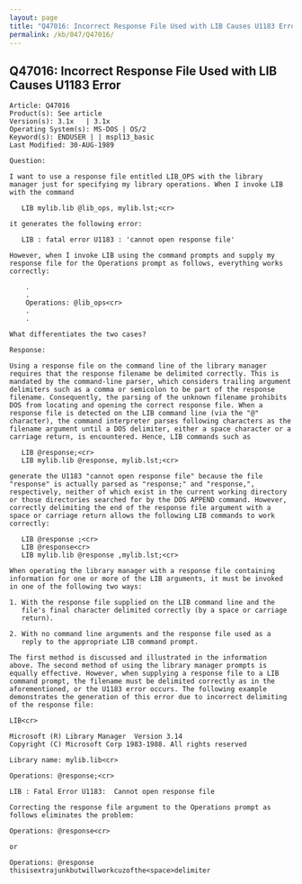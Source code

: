 ```yaml
---
layout: page
title: "Q47016: Incorrect Response File Used with LIB Causes U1183 Error"
permalink: /kb/047/Q47016/
---
```


## Q47016: Incorrect Response File Used with LIB Causes U1183 Error

	Article: Q47016
	Product(s): See article
	Version(s): 3.1x   | 3.1x
	Operating System(s): MS-DOS | OS/2
	Keyword(s): ENDUSER | | mspl13_basic
	Last Modified: 30-AUG-1989
	
	Question:
	
	I want to use a response file entitled LIB_OPS with the library
	manager just for specifying my library operations. When I invoke LIB
	with the command
	
	   LIB mylib.lib @lib_ops, mylib.lst;<cr>
	
	it generates the following error:
	
	   LIB : fatal error U1183 : 'cannot open response file'
	
	However, when I invoke LIB using the command prompts and supply my
	response file for the Operations prompt as follows, everything works
	correctly:
	
	    .
	    .
	    Operations: @lib_ops<cr>
	    .
	    .
	
	What differentiates the two cases?
	
	Response:
	
	Using a response file on the command line of the library manager
	requires that the response filename be delimited correctly. This is
	mandated by the command-line parser, which considers trailing argument
	delimiters such as a comma or semicolon to be part of the response
	filename. Consequently, the parsing of the unknown filename prohibits
	DOS from locating and opening the correct response file. When a
	response file is detected on the LIB command line (via the "@"
	character), the command interpreter parses following characters as the
	filename argument until a DOS delimiter, either a space character or a
	carriage return, is encountered. Hence, LIB commands such as
	
	   LIB @response;<cr>
	   LIB mylib.lib @response, mylib.lst;<cr>
	
	generate the U1183 "cannot open response file" because the file
	"response" is actually parsed as "response;" and "response,",
	respectively, neither of which exist in the current working directory
	or those directories searched for by the DOS APPEND command. However,
	correctly delimiting the end of the response file argument with a
	space or carriage return allows the following LIB commands to work
	correctly:
	
	   LIB @response ;<cr>
	   LIB @response<cr>
	   LIB mylib.lib @response ,mylib.lst;<cr>
	
	When operating the library manager with a response file containing
	information for one or more of the LIB arguments, it must be invoked
	in one of the following two ways:
	
	1. With the response file supplied on the LIB command line and the
	   file's final character delimited correctly (by a space or carriage
	   return).
	
	2. With no command line arguments and the response file used as a
	   reply to the appropriate LIB command prompt.
	
	The first method is discussed and illustrated in the information
	above. The second method of using the library manager prompts is
	equally effective. However, when supplying a response file to a LIB
	command prompt, the filename must be delimited correctly as in the
	aforementioned, or the U1183 error occurs. The following example
	demonstrates the generation of this error due to incorrect delimiting
	of the response file:
	
	LIB<cr>
	
	Microsoft (R) Library Manager  Version 3.14
	Copyright (C) Microsoft Corp 1983-1988. All rights reserved
	
	Library name: mylib.lib<cr>
	
	Operations: @response;<cr>
	
	LIB : Fatal Error U1183:  Cannot open response file
	
	Correcting the response file argument to the Operations prompt as
	follows eliminates the problem:
	
	Operations: @response<cr>
	
	or
	
	Operations: @response thisisextrajunkbutwillworkcuzofthe<space>delimiter
